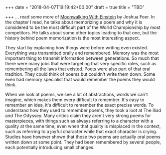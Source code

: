 +++
date = "2018-04-07T19:19:42+00:00"
draft = true
title = "TBD"

+++
... read some more of [Moonwalking With Einstein](https://www.amazon.com/Moonwalking-Einstein-Science-Remembering-Everything/dp/0143120530/ref=as_sl_pc_qf_sp_asin_til?tag=grochat-20&linkCode=w00&linkId=ed04a2458b6b056f6788ee21e5ceb646&creativeASIN=0143120530) by Joshua Foer. In the chapter I read, he talks about memorizing a poem and why it is considered to be the most difficult part of the World Championship by most competitors. He talks about some other topics leading to that one, but the history behind poem memorization is the most interesting aspect.

They start by explaining how things were before writing even existed. Everything was transmitted orally and remembered. Memory was the most important thing to transmit information between generations. So much that there were many jobs that were targeting that very specific roles, such as remembering all the laws that existed. Poets were also part of that oral tradition. They could think of poems but couldn't write them down. Some even had memory specialist that would remember the poems they would think.

When we look at poems, we see a lot of abstractions, words we can't imagine, which makes them every difficult to remember. It's easy to remember an idea, it's difficult to remember the exact precise words. To understand how they used to remember poems, they took a loot at The Iliad and The Odyssey. Many critics claim they aren't very strong poems for masterpieces, with things such as always referring to a character with a quality at the same time, even when that quality is misplaced in the context, such as referring to a joyful character while that exact character is crying. Studies have however shown that those two poems are actually oral poems written down at some point. They had been remembered by several people, each potentially introducing small changes. 